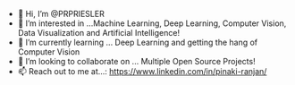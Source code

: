 - 👋 Hi, I’m @PRPRIESLER
- 👀 I’m interested in ...Machine Learning, Deep Learning, Computer Vision, Data Visualization and Artificial Intelligence! 
- 🌱 I’m currently learning ... Deep Learning and getting the hang of Computer Vision
- 💞️ I’m looking to collaborate on ... Multiple Open Source Projects!
- 📫 Reach out to me at...: https://www.linkedin.com/in/pinaki-ranjan/

<!---
PRPRIESLER/PRPRIESLER is a ✨ special ✨ repository because its `README.md` (this file) appears on your GitHub profile.
You can click the Preview link to take a look at your changes.
--->
